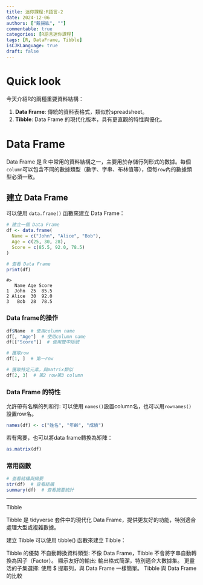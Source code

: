 ```yaml
---
title: 迷你課程:R語言-2
date: 2024-12-06
authors: ["戴揚紘", ""]
commentable: true
categories: [R語言迷你課程]
tags: [R, DataFrame, Tibble]
isCJKLanguage: true
draft: false
---
```

<!--more-->
# Quick look
今天介紹R的兩種重要資料結構：
1. **Data Frame**: 傳統的資料表格式，類似於spreadsheet。
2. **Tibble**: Data Frame 的現代化版本，具有更直觀的特性與優化。

# Data Frame
Data Frame 是 R 中常用的資料結構之一，主要用於存儲行列形式的數據。每個`column`可以包含不同的數據類型（數字、字串、布林值等），但每`row`內的數據類型必須一致。

## 建立 Data Frame
可以使用 `data.frame()` 函數來建立 Data Frame：

```r
# 建立一個 Data Frame
df <- data.frame(
  Name = c("John", "Alice", "Bob"),
  Age = c(25, 30, 28),
  Score = c(85.5, 92.0, 78.5)
)

# 查看 Data Frame
print(df)
```
```
#>
   Name Age Score
1  John  25  85.5
2 Alice  30  92.0
3   Bob  28  78.5
```

### Data frame的操作
```r
df$Name  # 使用column name
df[, "Age"]  # 使用column name
df[["Score"]]  # 使用雙中括號

# 獲取row
df[1, ]  # 第一row

# 獲取特定元素，與matrix類似
df[2, 3]  # 第2 row第3 column

```
### Data Frame 的特性
允許帶有名稱的列和行:
可以使用 `names()`設置column名，也可以用`rownames()`設置row名。
```r
names(df) <- c("姓名", "年齡", "成績")
```
若有需要，也可以將data frame轉換為矩陣：
```r
as.matrix(df)
```
### 常用函數
```r
# 查看結構與摘要
str(df)  # 查看結構
summary(df)  # 查看摘要統計
```
---------

Tibble

Tibble 是 tidyverse 套件中的現代化 Data Frame，提供更友好的功能，特別適合處理大型或複雜數據。

建立 Tibble
可以使用 tibble() 函數來建立 Tibble：

Tibble 的優勢
不自動轉換資料類型:
不像 Data Frame，Tibble 不會將字串自動轉換為因子（Factor）。
顯示友好的輸出:
輸出格式簡潔，特別適合大數據集。
更靈活的子集選擇:
使用 $ 提取列，與 Data Frame 一樣簡單。
Tibble 與 Data Frame 的比較